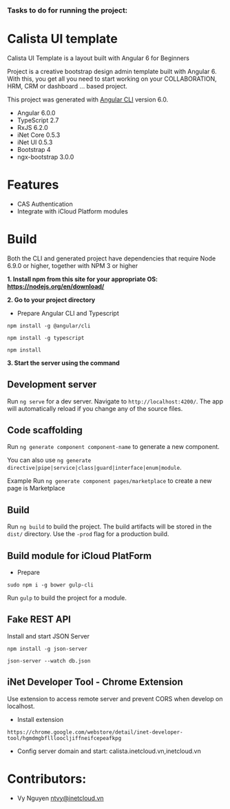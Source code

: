 ### Tasks to do for running the project:
Calista UI template
===
Calista UI Template is a layout built with Angular 6 for Beginners

Project is a creative bootstrap design admin template built with Angular 6.
With this, you get all you need to start working on your COLLABORATION, HRM, CRM or dashboard ... based project.

This project was generated with [Angular CLI](https://github.com/angular/angular-cli) version 6.0.

- Angular 6.0.0
- TypeScript 2.7
- RxJS 6.2.0
- iNet Core 0.5.3
- iNet UI 0.5.3
- Bootstrap 4 
- ngx-bootstrap 3.0.0


Features
===
- CAS Authentication
- Integrate with iCloud Platform modules

Build
===

Both the CLI and generated project have dependencies that require Node 6.9.0 or higher, together with NPM 3 or higher

**1.	Install npm from this site for your appropriate OS:  https://nodejs.org/en/download/**

**2.	Go to your project directory**


- Prepare Angular CLI and Typescript
```
npm install -g @angular/cli

npm install -g typescript

npm install
```

**3.	Start the server using the command**

## Development server

Run `ng serve` for a dev server. Navigate to `http://localhost:4200/`. The app will automatically reload if you change any of the source files.

## Code scaffolding

Run `ng generate component component-name` to generate a new component.

You can also use `ng generate directive|pipe|service|class|guard|interface|enum|module`.

Example Run `ng generate component pages/marketplace` to create a new page is Marketplace

## Build

Run `ng build` to build the project. The build artifacts will be stored in the `dist/` directory. Use the `-prod` flag for a production build.

## Build module for iCloud PlatForm

- Prepare  
```
sudo npm i -g bower gulp-cli
```
Run `gulp` to build the project for a module.

##  Fake REST API
Install and start JSON Server 
```
npm install -g json-server
```
```
json-server --watch db.json
```
## iNet Developer Tool - Chrome Extension

Use extension to access remote server and prevent CORS when develop on localhost. 

- Install extension 
``` 
https://chrome.google.com/webstore/detail/inet-developer-tool/hgmdmgbfllloocljiffneifcepeafkpg
```
- Config server domain and start: calista.inetcloud.vn,inetcloud.vn


Contributors:
===
- Vy Nguyen <ntvy@inetcloud.vn>